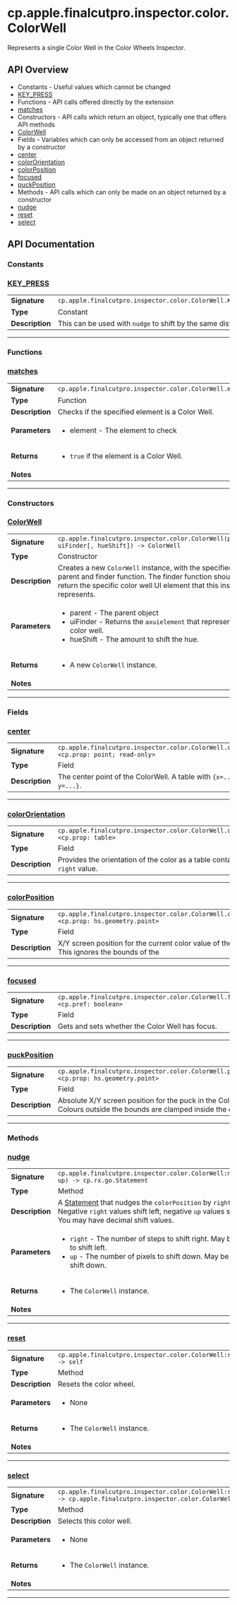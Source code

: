# cp.apple.finalcutpro.inspector.color.ColorWell

Represents a single Color Well in the Color Wheels Inspector.

## API Overview
* Constants - Useful values which cannot be changed
 * [KEY_PRESS](#key_press)
* Functions - API calls offered directly by the extension
 * [matches](#matches)
* Constructors - API calls which return an object, typically one that offers API methods
 * [ColorWell](#colorwell)
* Fields - Variables which can only be accessed from an object returned by a constructor
 * [center](#center)
 * [colorOrientation](#colororientation)
 * [colorPosition](#colorposition)
 * [focused](#focused)
 * [puckPosition](#puckposition)
* Methods - API calls which can only be made on an object returned by a constructor
 * [nudge](#nudge)
 * [reset](#reset)
 * [select](#select)

## API Documentation

### Constants


### [KEY_PRESS](#key_press)

|                                             |                                                                                     |
| --------------------------------------------|-------------------------------------------------------------------------------------|
| **Signature**                               | `cp.apple.finalcutpro.inspector.color.ColorWell.KEY_PRESS`                                                                    |
| **Type**                                    | Constant                                                                     |
| **Description**                             | This can be used with `nudge` to shift by the same distance                                                                     |

---
### Functions


### [matches](#matches)

|                                             |                                                                                     |
| --------------------------------------------|-------------------------------------------------------------------------------------|
| **Signature**                               | `cp.apple.finalcutpro.inspector.color.ColorWell.matches(element)`                                                                    |
| **Type**                                    | Function                                                                     |
| **Description**                             | Checks if the specified element is a Color Well.                                                                     |
| **Parameters**                              | <ul><li>element   - The element to check</li></ul> |
| **Returns**                                 | <ul><li>`true` if the element is a Color Well.</li></ul>          |
| **Notes**                                   | <ul></ul>                |

---
### Constructors


### [ColorWell](#colorwell)

|                                             |                                                                                     |
| --------------------------------------------|-------------------------------------------------------------------------------------|
| **Signature**                               | `cp.apple.finalcutpro.inspector.color.ColorWell(parent, uiFinder[, hueShift]) -> ColorWell`                                                                    |
| **Type**                                    | Constructor                                                                     |
| **Description**                             | Creates a new `ColorWell` instance, with the specified parent and finder function. The finder function should return the specific color well UI element that this instance represents.                                                                     |
| **Parameters**                              | <ul><li>parent    - The parent object</li><li>uiFinder  - Returns the `axuielement` that represents the color well.</li><li>hueShift  - The amount to shift the hue.</li></ul> |
| **Returns**                                 | <ul><li>A new `ColorWell` instance.</li></ul>          |
| **Notes**                                   | <ul></ul>                |

---
### Fields


### [center](#center)

|                                             |                                                                                     |
| --------------------------------------------|-------------------------------------------------------------------------------------|
| **Signature**                               | `cp.apple.finalcutpro.inspector.color.ColorWell.center <cp.prop: point; read-only>`                                                                    |
| **Type**                                    | Field                                                                     |
| **Description**                             | The center point of the ColorWell. A table with `{x=..., y=...}`.                                                                     |

---

### [colorOrientation](#colororientation)

|                                             |                                                                                     |
| --------------------------------------------|-------------------------------------------------------------------------------------|
| **Signature**                               | `cp.apple.finalcutpro.inspector.color.ColorWell.colorOrientation <cp.prop: table>`                                                                    |
| **Type**                                    | Field                                                                     |
| **Description**                             | Provides the orientation of the color as a table containing an `up` and `right` value.                                                                     |

---

### [colorPosition](#colorposition)

|                                             |                                                                                     |
| --------------------------------------------|-------------------------------------------------------------------------------------|
| **Signature**                               | `cp.apple.finalcutpro.inspector.color.ColorWell.colorPosition <cp.prop: hs.geometry.point>`                                                                    |
| **Type**                                    | Field                                                                     |
| **Description**                             | X/Y screen position for the current color value of the Color Well. This ignores the bounds of the                                                                     |

---

### [focused](#focused)

|                                             |                                                                                     |
| --------------------------------------------|-------------------------------------------------------------------------------------|
| **Signature**                               | `cp.apple.finalcutpro.inspector.color.ColorWell.focused <cp.pref: boolean>`                                                                    |
| **Type**                                    | Field                                                                     |
| **Description**                             | Gets and sets whether the Color Well has focus.                                                                     |

---

### [puckPosition](#puckposition)

|                                             |                                                                                     |
| --------------------------------------------|-------------------------------------------------------------------------------------|
| **Signature**                               | `cp.apple.finalcutpro.inspector.color.ColorWell.puckPosition <cp.prop: hs.geometry.point>`                                                                    |
| **Type**                                    | Field                                                                     |
| **Description**                             | Absolute X/Y screen position for the puck in the Color Well. Colours outside the bounds are clamped inside the color well.                                                                     |

---
### Methods


### [nudge](#nudge)

|                                             |                                                                                     |
| --------------------------------------------|-------------------------------------------------------------------------------------|
| **Signature**                               | `cp.apple.finalcutpro.inspector.color.ColorWell:nudge(right, up) -> cp.rx.go.Statement`                                                                    |
| **Type**                                    | Method                                                                     |
| **Description**                             | A [Statement](cp.rx.go.Statement.md) that nudges the `colorPosition` by `right`/`up` values. Negative `right` values shift left, negative `up` values shift down. You may have decimal shift values.                                                                     |
| **Parameters**                              | <ul><li>`right` - The number of steps to shift right. May be negative to shift left.</li><li>`up` - The number of pixels to shift down. May be negative to shift down.</li></ul> |
| **Returns**                                 | <ul><li>The `ColorWell` instance.</li></ul>          |
| **Notes**                                   | <ul></ul>                |

---

### [reset](#reset)

|                                             |                                                                                     |
| --------------------------------------------|-------------------------------------------------------------------------------------|
| **Signature**                               | `cp.apple.finalcutpro.inspector.color.ColorWell:reset() -> self`                                                                    |
| **Type**                                    | Method                                                                     |
| **Description**                             | Resets the color wheel.                                                                     |
| **Parameters**                              | <ul><li>None</li></ul> |
| **Returns**                                 | <ul><li>The `ColorWell` instance.</li></ul>          |
| **Notes**                                   | <ul></ul>                |

---

### [select](#select)

|                                             |                                                                                     |
| --------------------------------------------|-------------------------------------------------------------------------------------|
| **Signature**                               | `cp.apple.finalcutpro.inspector.color.ColorWell:select() -> cp.apple.finalcutpro.inspector.color.ColorWell`                                                                    |
| **Type**                                    | Method                                                                     |
| **Description**                             | Selects this color well.                                                                     |
| **Parameters**                              | <ul><li>None</li></ul> |
| **Returns**                                 | <ul><li>The `ColorWell` instance.</li></ul>          |
| **Notes**                                   | <ul></ul>                |

---

